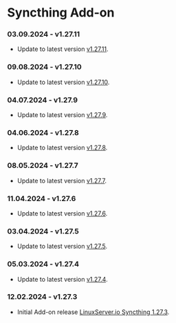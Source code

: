 # Syncthing Add-on

### 03.09.2024 - v1.27.11 
  - Update to latest version [v1.27.11](https://github.com/linuxserver/docker-syncthing/releases/tag/v1.27.11-ls156).

### 09.08.2024 - v1.27.10 
  - Update to latest version [v1.27.10](https://github.com/linuxserver/docker-syncthing/releases/tag/v1.27.10-ls153).

### 04.07.2024 - v1.27.9 
  - Update to latest version [v1.27.9](https://github.com/linuxserver/docker-syncthing/releases/tag/v1.27.9-ls149).

### 04.06.2024 - v1.27.8 
  - Update to latest version [v1.27.8](https://github.com/linuxserver/docker-syncthing/releases/tag/v1.27.8-ls145).

### 08.05.2024 - v1.27.7 
  - Update to latest version [v1.27.7](https://github.com/linuxserver/docker-syncthing/releases/tag/v1.27.7-ls141).

### 11.04.2024 - v1.27.6 
  - Update to latest version [v1.27.6](https://github.com/linuxserver/docker-syncthing/releases/tag/v1.27.6-ls138).

### 03.04.2024 - v1.27.5 
  - Update to latest version [v1.27.5](https://github.com/linuxserver/docker-syncthing/releases/tag/v1.27.5-ls137).

### 05.03.2024 - v1.27.4 
  - Update to latest version [v1.27.4](https://github.com/linuxserver/docker-syncthing/releases/tag/v1.27.4-ls133).

### 12.02.2024 - v1.27.3
  - Initial Add-on release [LinuxServer.io Syncthing 1.27.3](https://github.com/linuxserver/docker-syncthing/releases/tag/v1.27.3-ls130).